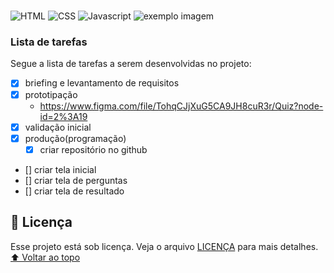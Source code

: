 # <QuisP>
![HTML](https://img.shields.io/badge/HTML5-E34F26?style=for-the-badge&logo=html5&logoColor=white)
![CSS](https://img.shields.io/badge/CSS3-1572B6?style=for-the-badge&logo=css3&logoColor=white)
![Javascript](https://img.shields.io/badge/JavaScript-323330?style=for-the-badge&logo=javascript&logoColor=F7DF1E)
<img src="https://t.ctcdn.com.br/1oUyH3_VxAFMXR6YwI_DYmUgKBE=/1024x0/smart/filters:format(webp)/i569772.jpeg" alt="exemplo imagem">
> <desenvolvimento de um aplicativo de Quis de pergunstas relacionada ao tratamento de pele>
### Lista de tarefas
Segue a lista de tarefas a serem desenvolvidas no projeto:
- [X] briefing e levantamento de requisitos
- [X] prototipação
    - <https://www.figma.com/file/TohqCJjXuG5CA9JH8cuR3r/Quiz?node-id=2%3A19>
- [X] validação inicial
- [X] produção(programação)
    - [X] criar repositório no github
- [] criar tela inicial
- [] criar tela de perguntas
- [] criar tela de resultado

## 📝 Licença
Esse projeto está sob licença. Veja o arquivo [LICENÇA](LICENSE.md) para mais detalhes.
[⬆ Voltar ao topo](#nome-do-projeto)<br>